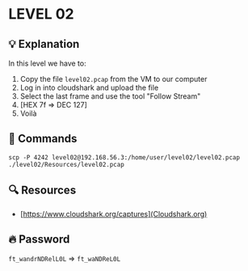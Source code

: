 # LEVEL 02

## 💡 Explanation

In this level we have to:
1. Copy the file `level02.pcap` from the VM to our computer
2. Log in into cloudshark and upload the file
3. Select the last frame and use the tool "Follow Stream"
4. [HEX 7f => DEC 127]
5. Voilà

## 👾 Commands

```
scp -P 4242 level02@192.168.56.3:/home/user/level02/level02.pcap ./level02/Resources/level02.pcap
```

## 🔍 Resources

- [https://www.cloudshark.org/captures](Cloudshark.org)

## 🔥 Password
`ft_wandrNDRelL0L` => `ft_waNDReL0L`
